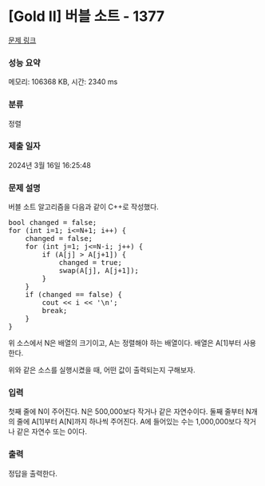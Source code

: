 # [Gold II] 버블 소트 - 1377 

[문제 링크](https://www.acmicpc.net/problem/1377) 

### 성능 요약

메모리: 106368 KB, 시간: 2340 ms

### 분류

정렬

### 제출 일자

2024년 3월 16일 16:25:48

### 문제 설명

<p>버블 소트 알고리즘을 다음과 같이 C++로 작성했다.</p>

<pre>bool changed = false;
for (int i=1; i<=N+1; i++) {
    changed = false;
    for (int j=1; j<=N-i; j++) {
        if (A[j] > A[j+1]) {
            changed = true;
            swap(A[j], A[j+1]);
        }
    }
    if (changed == false) {
        cout << i << '\n';
        break;
    }
}
</pre>

<p>위 소스에서 N은 배열의 크기이고, A는 정렬해야 하는 배열이다. 배열은 A[1]부터 사용한다.</p>

<p>위와 같은 소스를 실행시켰을 때, 어떤 값이 출력되는지 구해보자.</p>

### 입력 

 <p>첫째 줄에 N이 주어진다. N은 500,000보다 작거나 같은 자연수이다. 둘째 줄부터 N개의 줄에 A[1]부터 A[N]까지 하나씩 주어진다. A에 들어있는 수는 1,000,000보다 작거나 같은 자연수 또는 0이다.</p>

### 출력 

 <p>정답을 출력한다.</p>

